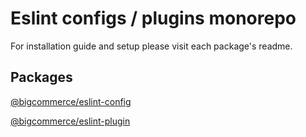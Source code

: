 # Eslint configs / plugins monorepo

For installation guide and setup please visit each package's readme.

## Packages

[@bigcommerce/eslint-config](packages/eslint-config)

[@bigcommerce/eslint-plugin](packages/eslint-plugin)